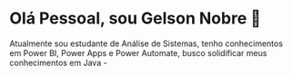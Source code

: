 # Olá Pessoal, sou Gelson Nobre 👋 
Atualmente sou estudante de Análise de Sistemas, tenho conhecimentos em Power BI, Power Apps e Power Automate, busco solidificar meus conhecimentos em Java - 
<!--
**GelsonNobre/GelsonNobre** is a ✨ _special_ ✨ repository because its `README.md` (this file) appears on your GitHub profile.

Here are some ideas to get you started:

- 🔭 I’m currently working on ...
- 🌱 I’m currently learning ...
- 👯 I’m looking to collaborate on ...
- 🤔 I’m looking for help with ...
- 💬 Ask me about ...
- 📫 How to reach me: ...
- 😄 Pronouns: ...
- ⚡ Fun fact: ...
-->
